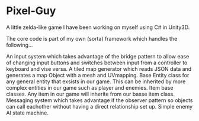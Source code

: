 # Pixel-Guy

A little zelda-like game I have been working on myself using C# in Unity3D.


The core code is part of my own (sorta) framework which handles the following... 

An input system which takes advantage of the bridge pattern to allow ease of changing input buttons and switches between input from 
a controller to keyboard and vise versa. 
A tiled map generator which reads JSON data and generates a map Object with a mesh and UVmapping.
Base Entity class for any general entity that exsists in our game. This can be inherited by more complex entities in our game such as player and enemies. 
Item base classes. Any item in our game will inherite from our basse item class. 
Messaging system which takes advantage if the observer pattern so objects can call eachother without having a direct relationship set up.
Simple enemy AI state machine. 
